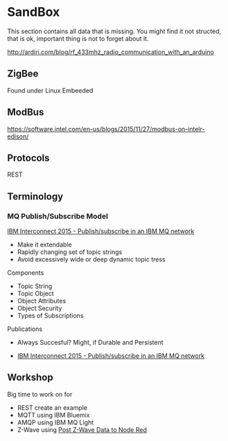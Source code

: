 SandBox
==

This section contains all data that is missing. You might find it not structed, that is ok, important thing is not to forget about it.

http://ardiri.com/blog/rf_433mhz_radio_communication_with_an_arduino

## ZigBee

Found under Linux Embeeded 

## ModBus

https://software.intel.com/en-us/blogs/2015/11/27/modbus-on-intelr-edison/

## Protocols

REST

## Terminology

### MQ Publish/Subscribe Model

[IBM Interconnect 2015 - Publish/subscribe in an IBM MQ network ](https://www.youtube.com/watch?v=iBq3oUBZ-9s)

- Make it extendable
- Rapidly changing set of topic strings
- Avoid excessively wide or deep dynamic topic tress

Components

- Topic String
- Topic Object
- Object Attributes
- Object Security
- Types of Subscriptions

Publications

- Always Succesful? Might, if Durable and Persistent

- [IBM Interconnect 2015 - Publish/subscribe in an IBM MQ network ](https://www.youtube.com/watch?v=iBq3oUBZ-9s)

## Workshop

Big time to work on for

- REST create an example
- MQTT using IBM Bluemix
- AMQP using IBM MQ Light
- Z-Wave using [Post Z-Wave Data to Node Red](https://www.ibm.com/developerworks/community/blogs/cee6c09c-a315-4b04-ad14-57d6a60fa8bb/entry/post_z_wave_data_to_node_red?lang=en)